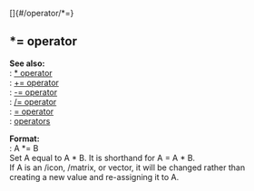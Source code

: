 []{#/operator/*=}    
## \*= operator    
**See also:**    
:   [\* operator](/ref/operator/*/*.md)    
:   [+= operator](/ref/operator/+=/+=.md)    
:   [-= operator](/ref/operator/-=/-=.md)    
:   [/= operator](/ref/operator//=/=.md)    
:   [= operator](/ref/operator/=/=.md)    
:   [operators](/ref/operator/operator.md)    
<!-- -->    
**Format:**    
:   A \*= B    
Set A equal to A \* B. It is shorthand for A = A \* B.    
If A is an /icon, /matrix, or vector, it will be changed rather than    
creating a new value and re-assigning it to A.  